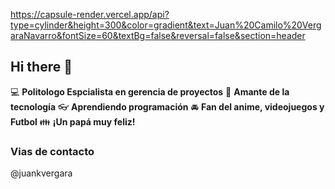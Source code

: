 https://capsule-render.vercel.app/api?type=cylinder&height=300&color=gradient&text=Juan%20Camilo%20VergaraNavarro&fontSize=60&textBg=false&reversal=false&section=header

## Hi there 👋

:computer: **Politologo Espcialista en gerencia de proyectos**
:pencil: **Amante de la tecnología**
:eyeglasses: **Aprendiendo programación**
:oncoming_automobile: **Fan del anime, videojuegos y Futbol**
:family: **¡Un papá muy feliz!**

### Vias de contacto

@juankvergara 
